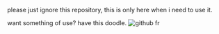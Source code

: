 please just ignore this repository, this is only here when i need to use it.

want something of use? have this doodle.
![github fr](https://github.com/user-attachments/assets/ee3de109-3abe-4755-9c32-949f2d6e9057)
